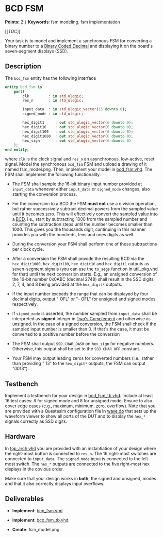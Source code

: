
# BCD FSM

**Points:** 2 `|` **Keywords**: fsm modeling, fsm implementation

[[_TOC_]]

Your task is to model and implement a synchronous FSM for converting a binary number to a [Binary Coded Decimal](https://en.wikipedia.org/wiki/Binary-coded_decimal) and displaying it on the board's seven-segment displays (SSD).


## Description

The `bcd_fsm` entity has the following interface


```vhdl
entity bcd_fsm is
	port(
		clk         : in std_ulogic;
		res_n       : in std_ulogic;

		input_data  : in std_ulogic_vector(15 downto 0);
		signed_mode : in std_ulogic;

		hex_digit1     : out std_ulogic_vector(6 downto 0);
		hex_digit10    : out std_ulogic_vector(6 downto 0);
		hex_digit100   : out std_ulogic_vector(6 downto 0);
		hex_digit1000  : out std_ulogic_vector(6 downto 0);
		hex_sign       : out std_ulogic_vector(6 downto 0)
	);
end entity;
```


where `clk` is the clock signal and `res_n` an asynchronous, low-active, reset signal.
Model the synchronous `bcd_fsm` FSM and upload a drawing of it named fsm_model.png.
Then, implement your model in [bcd_fsm.vhd](src/bcd_fsm.vhd).
The FSM shall implement the following functionality:

- The FSM shall sample the 16-bit binary input number provided at `input_data` whenever either `input_data` or `signed_mode` changes, also starting the conversion process.

- For the conversion to a BCD the FSM **must not** use a division operation, but rather successively subtract decimal powers from the sampled value until it becomes zero.
  This will effectively convert the sampled value into a [BCD](https://en.wikipedia.org/wiki/Binary-coded_decimal).
  I.e., start by subtracting 1000 from the sampled number and counting the subtraction steps until the number becomes smaller than 1000.
  This gives you the thousands digit, continuing in this manner provides you with the hundreds, tens and ones digits as well.

- During the conversion your FSM shall perform one of these subtractions per clock cycle.

- After a conversion the FSM shall provide the resulting BCD via the `hex_digit1000`, `hex_digit100`, `hex_digit10` and `hex_digit1` outputs as seven-segment signals (you can use the `to_segs` function in [util_pkg.vhd](../../lib/util/src/util_pkg.vhd) for that) until the next conversion starts.
  E.g., an unsigned conversion of the 16-bit number 0x0ABC (decimal 2748) shall result in the SSD digits 2, 7, 4, and 8 being provided at the `hex_digit*` outputs.

- If the input number exceeds the range that can be displayed by four decimal digits, output " OFL" or "- OFL" for unsigned and signed modes respectively.

- If `signed_mode` is asserted, the number sampled from `input_data` shall be interpreted as **signed** integer in [Two's Complement](https://en.wikipedia.org/wiki/Two%27s_complement) and otherwise as unsigned.
  In the case of a signed conversion, the FSM shall check if the sampled input number is smaller than 0.
  If that's the case, it must be converted to a positive number before the conversion

- The FSM shall output `SSD_CHAR_DASH` on `hex_sign` for negative numbers.
  Otherwise, this output shall be set to the `SSD_CHAR_OFF` constant.

- Your FSM may output leading zeros for converted numbers (i.e., rather than providing "  13" to the `hex_digit*` outputs, the FSM can output "0013").




## Testbench

Implement a testbench for your design in [bcd_fsm_tb.vhd](tb/bcd_fsm_tb.vhd).
Include at least 16 test cases: 8 for signed mode and 8 for unsigned mode.
Ensure to also cover edge cases (e.g., maximum, minimum, zero, overflow).
Note that you are provided with a Questasim configuration file in [wave.do](wave.do) that sets up the waveform viewer to show all ports of the DUT and to display the `hex_*` signals correctly as SSD digits.




## Hardware

In [top_arch.vhd](top_arch.vhd) you are provided with an instantiation of your design where the right-most button is connected to `res_n`.
The 16 right-most switches are connected to `input_data`.
The `signed_mode` input is connected to the left-most switch.
The `hex_*` outputs are connected to the five right-most hex displays in the obvious order.


Make sure that your design works in **both**, the signed and unsigned, modes and that it also correctly displays input overflows.


## Deliverables

- **Implement**: [bcd_fsm.vhd](src/bcd_fsm.vhd)

- **Implement**: [bcd_fsm_tb.vhd](tb/bcd_fsm_tb.vhd)

- **Create**: fsm_model.png
